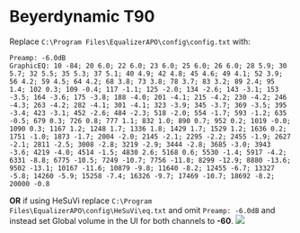 # Beyerdynamic T90
Replace `C:\Program Files\EqualizerAPO\config\config.txt` with:
```
Preamp: -6.0dB
GraphicEQ: 10 -84; 20 6.0; 22 6.0; 23 6.0; 25 6.0; 26 6.0; 28 5.9; 30 5.7; 32 5.5; 35 5.3; 37 5.1; 40 4.9; 42 4.8; 45 4.6; 49 4.1; 52 3.9; 56 4.2; 59 4.5; 64 4.2; 68 3.8; 73 3.8; 78 3.7; 83 3.2; 89 2.4; 95 1.4; 102 0.3; 109 -0.4; 117 -1.1; 125 -2.0; 134 -2.6; 143 -3.1; 153 -3.5; 164 -3.6; 175 -3.8; 188 -4.0; 201 -4.1; 215 -4.2; 230 -4.2; 246 -4.3; 263 -4.2; 282 -4.1; 301 -4.1; 323 -3.9; 345 -3.7; 369 -3.5; 395 -3.4; 423 -3.1; 452 -2.6; 484 -2.3; 518 -2.0; 554 -1.7; 593 -1.2; 635 -0.5; 679 0.3; 726 0.8; 777 1.1; 832 1.0; 890 0.7; 952 0.2; 1019 -0.0; 1090 0.3; 1167 1.2; 1248 1.7; 1336 1.8; 1429 1.7; 1529 1.2; 1636 0.2; 1751 -1.0; 1873 -1.7; 2004 -2.0; 2145 -2.1; 2295 -2.2; 2455 -1.9; 2627 -2.1; 2811 -2.5; 3008 -2.8; 3219 -2.9; 3444 -2.8; 3685 -3.0; 3943 -3.6; 4219 -4.0; 4514 -1.5; 4830 2.6; 5168 0.6; 5530 -1.4; 5917 -4.2; 6331 -8.8; 6775 -10.5; 7249 -10.7; 7756 -11.8; 8299 -12.9; 8880 -13.6; 9502 -13.1; 10167 -11.6; 10879 -9.8; 11640 -8.2; 12455 -6.7; 13327 -5.8; 14260 -5.9; 15258 -7.4; 16326 -9.7; 17469 -10.7; 18692 -8.2; 20000 -0.8
```
**OR** if using HeSuVi replace `C:\Program Files\EqualizerAPO\config\HeSuVi\eq.txt` and omit `Preamp: -6.0dB` and instead set Global volume in the UI for both channels to **-60**.
![](https://raw.githubusercontent.com/jaakkopasanen/AutoEq/master/results/Sonoma%20Model%20One/innerfidelity/onear/Beyerdynamic%20T90/Beyerdynamic%20T90.png)